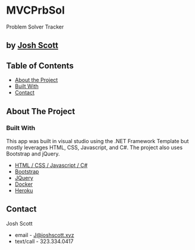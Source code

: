 # MVCPrbSol
 Problem Solver Tracker

## by [Josh Scott](https://josh-scott-portfolio.netlify.app/)

<!-- TABLE OF CONTENTS -->
## Table of Contents

* [About the Project](#about-the-project)
* [Built With](#built-with)
* [Contact](#contact)

## About The Project

### Built With

This app was built in visual studio using the .NET Framework Template but mostly leverages HTML, CSS, Javascript, and C#. The project also uses Bootstrap and jQuery.

* [HTML](https://www.w3schools.com/html/)[ / CSS](https://www.w3schools.com/css/)[ / Javascript](https://www.w3schools.com/js/DEFAULT.asp)[ / C#](https://docs.microsoft.com/en-us/dotnet/csharp/)
* [Bootstrap](https://getbootstrap.com)
* [JQuery](https://jquery.com)
* [Docker](https://docker.com)
* [Heroku](https://heroku.com)

<!-- CONTACT -->
## Contact

Josh Scott
* email - J@joshscott.xyz
* text/call - 323.334.0417
